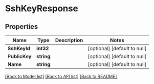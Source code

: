 # SshKeyResponse

## Properties
Name | Type | Description | Notes
------------ | ------------- | ------------- | -------------
**SshKeyId** | **int32** |  | [optional] [default to null]
**PublicKey** | **string** |  | [optional] [default to null]
**Name** | **string** |  | [optional] [default to null]

[[Back to Model list]](../README.md#documentation-for-models) [[Back to API list]](../README.md#documentation-for-api-endpoints) [[Back to README]](../README.md)


